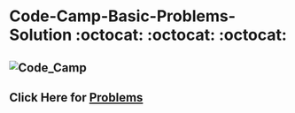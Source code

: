 # Code-Camp-Basic-Problems-Solution  :octocat: :octocat: :octocat:
## ![Code_Camp](https://assets-global.website-files.com/5bb2cb16977262ab15452eba/5c2c51c24fdbba748cc5f709_Code%20Camp%20logo%20blue.svg)
## Click Here for [Problems](https://bit.ly/2AOsbdX)
